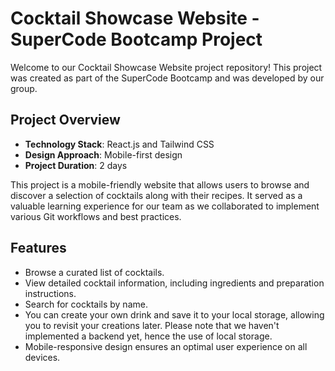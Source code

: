 # Cocktail Showcase Website - SuperCode Bootcamp Project

Welcome to our Cocktail Showcase Website project repository! This project was created as part of the SuperCode Bootcamp and was developed by our group. 

## Project Overview

- **Technology Stack**: React.js and Tailwind CSS
- **Design Approach**: Mobile-first design
- **Project Duration**: 2 days

This project is a mobile-friendly website that allows users to browse and discover a selection of cocktails along with their recipes. It served as a valuable learning experience for our team as we collaborated to implement various Git workflows and best practices.

## Features

- Browse a curated list of cocktails.
- View detailed cocktail information, including ingredients and preparation instructions.
- Search for cocktails by name.
- You can create your own drink and save it to your local storage, allowing you to revisit your creations later. Please note that we haven't implemented a backend yet, hence the use of local storage.
- Mobile-responsive design ensures an optimal user experience on all devices.
